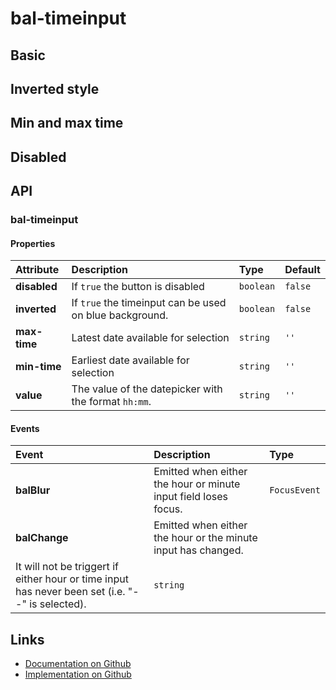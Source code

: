 # bal-timeinput

<!-- START: human documentation top -->

<!-- END: human documentation top -->

## Basic

<ClientOnly>  <docs-demo-bal-timeinput-104></docs-demo-bal-timeinput-104></ClientOnly>


## Inverted style

<ClientOnly>  <docs-demo-bal-timeinput-105></docs-demo-bal-timeinput-105></ClientOnly>


## Min and max time

<ClientOnly>  <docs-demo-bal-timeinput-106></docs-demo-bal-timeinput-106></ClientOnly>


## Disabled

<ClientOnly>  <docs-demo-bal-timeinput-107></docs-demo-bal-timeinput-107></ClientOnly>



## API

### bal-timeinput

#### Properties

| Attribute    | Description                                             | Type      | Default |
| :----------- | :------------------------------------------------------ | :-------- | :------ |
| **disabled** | If `true` the button is disabled                        | `boolean` | `false` |
| **inverted** | If `true` the timeinput can be used on blue background. | `boolean` | `false` |
| **max-time** | Latest date available for selection                     | `string`  | `''`    |
| **min-time** | Earliest date available for selection                   | `string`  | `''`    |
| **value**    | The value of the datepicker with the format `hh:mm`.    | `string`  | `''`    |

#### Events

| Event         | Description                                                                                                                                                    | Type         |
| :------------ | :------------------------------------------------------------------------------------------------------------------------------------------------------------- | :----------- |
| **balBlur**   | Emitted when either the hour or minute input field loses focus.                                                                                                | `FocusEvent` |
| **balChange** | Emitted when either the hour or the minute input has changed.
It will not be triggert if either hour or time input has never been set (i.e. "--" is selected). | `string`     |



<!-- START: human documentation bottom -->

<!-- END: human documentation bottom -->


## Links

* [Documentation on Github](https://github.com/baloise/ui-library/blob/master/docs/src/components/components/bal-timeinput.md)
* [Implementation on Github](https://github.com/baloise/ui-library/blob/master/packages/components/src/components/bal-timeinput)

